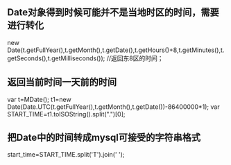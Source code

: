 Date对象得到时候可能并不是当地时区的时间，需要进行转化
-------------------------------------------------------------------------------
new Date(t.getFullYear(),t.getMonth(),t.getDate(),t.getHours()+8,t.getMinutes(),t.getSeconds(),t.getMilliseconds());	//返回东8区的时间；

返回当前时间一天前的时间
-------------------------------------------------------------------------------
var t=MDate();
t1=new Date(Date.UTC(t.getFullYear(),t.getMonth(),t.getDate())-86400000*1);
var START_TIME=t1.toISOString().split(".")[0];



把Date中的时间转成mysql可接受的字符串格式
-------------------------------------------------------------------------------
start_time=START_TIME.split('T').join(' ');